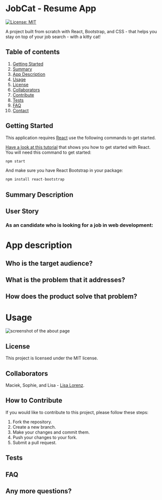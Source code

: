 # JobCat - Resume App

  [![License: MIT](https://img.shields.io/badge/License-MIT-yellow.svg)](https://opensource.org/licenses/MIT)<br>

A project built from scratch with React, Bootstrap, and CSS - that helps you stay on top of your job search - with a kitty cat!

## Table of contents
1. [Getting Started](#toc-gettingstarted)
2. [Summary](#toc-summary)
3. [App Description](#toc-appdescription)
4. [Usage](#toc-usage)
5. [License](#toc-license)
6. [Collaborators](#toc-collaborators)
7. [Contribute](#toc-contribute)
8. [Tests](#toc-tests)
8. [FAQ](#toc-faq)
10. [Contact](#toc-contact)


## Getting Started <a name="toc-gettingstarted"></a>
This application requires [React](https://www.youtube.com/watch?v=jp1sQZPQ_Rw) use the following commands to get started.

[Have a look at this tutorial](https://github.com/gitname/react-gh-pages) that shows you how to get started with React. You will need this command to get started:

```javascript
npm start
```

And make sure you have React Bootstrap in your package:

```javascript
npm install react-bootstrap 
```

## Summary Description <a name="toc-summary"></a>

## User Story

### As an candidate who is looking for a job in web development:

# App description <a name="toc-appdescription"></a>

## Who is the target audience?

## What is the problem that it addresses?

## How does the product solve that problem?

# Usage <a name="toc-usage"></a>


![screenshot of the about page](./src/images/aboutme.png)


## License <a name="toc-license"></a>

This project is licensed under the MIT license.

## Collaborators <a name="toc-collaborate"></a>

Maciek, Sophie, and Lisa - [Lisa Lorenz](https://github.com/LisaMLorenz). 

## How to Contribute <a name="toc-contribute"></a>
If you would like to contribute to this project, please follow these steps:

1. Fork the repository.
2. Create a new branch.
3. Make your changes and commit them.
4. Push your changes to your fork.
5. Submit a pull request.

## Tests <a name="toc-tests"></a>

## FAQ <a name="toc-faq"></a>

## Any more questions? <a name="toc-contact"></a>



